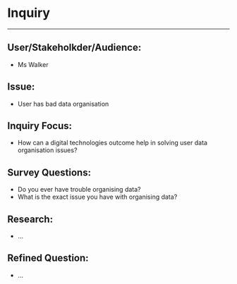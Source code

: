 # Inquiry
---
## User/Stakeholkder/Audience:
* Ms Walker

## Issue:
* User has bad data organisation

## Inquiry Focus:
* How can a digital technologies outcome help in solving user data organisation issues?

## Survey Questions:
* Do you ever have trouble organising data?
* What is the exact issue you have with organising data?

## Research:
* ...

## Refined Question:
* ...
